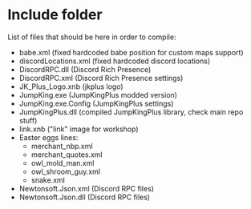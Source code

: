 # Include folder

List of files that should be here in order to compile:

- babe.xml (fixed hardcoded babe position for custom maps support)
- discordLocations.xml (fixed hardcoded discord locations)
- DiscordRPC.dll (Discord Rich Presence)
- DiscordRPC.xml (Discord Rich Presence settings)
- JK_Plus_Logo.xnb (jkplus logo)
- JumpKing.exe (JumpKingPlus modded version)
- JumpKing.exe.Config (JumpKingPlus settings)
- JumpKingPlus.dll (compiled JumpKingPlus library, check main repo stuff)
- link.xnb ("link" image for workshop)
- Easter eggs lines:
  - merchant_nbp.xml
  - merchant_quotes.xml
  - owl_mold_man.xml
  - owl_shroom_guy.xml
  - snake.xml
- Newtonsoft.Json.xml (Discord RPC files)
- Newtonsoft.Json.dll (Discord RPC files)


